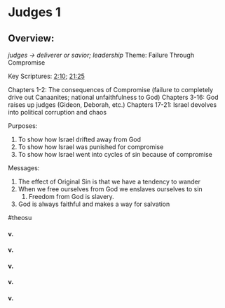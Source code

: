 # Judges 1

## Overview:
*judges → deliverer or savior; leadership*
Theme: Failure Through Compromise

Key Scriptures: [2:10](Judges2#v.10); [21:25](Judges21#v.25)

Chapters 1-2: The consequences of Compromise (failure to completely drive out Canaanites; national unfaithfulness to God)
Chapters 3-16: God raises up judges (Gideon, Deborah, etc.)
Chapters 17-21: Israel devolves into political corruption and chaos

Purposes:
1. To show how Israel drifted away from God
2. To show how Israel was punished for compromise
3. To show how Israel went into cycles of sin because of compromise

Messages:
1. The effect of Original Sin is that we have a tendency to wander
2. When we free ourselves from God we enslaves ourselves to sin
	1. Freedom from God is slavery.
3. God is always faithful and makes a way for salvation

#theosu 

#### v.
>

#### v.
>

#### v.
>

#### v.
>

#### v.
>

